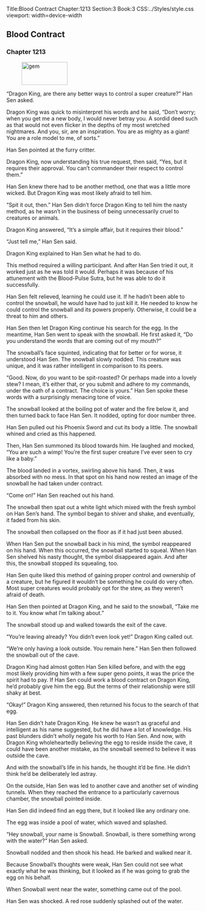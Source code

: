 Title:Blood Contract 
Chapter:1213 
Section:3 
Book:3 
CSS:../Styles/style.css 
viewport: width=device-width
  
## Blood Contract
### Chapter 1213
  
<figure>
	<img src="../Images/gem.gif" alt="gem" id="gem" width="120" height="60" />
</figure>
  

  
“Dragon King, are there any better ways to control a super creature?” Han Sen asked.

Dragon King was quick to misinterpret his words and he said, “Don’t worry; when you get me a new body, I would never betray you. A sordid deed such as that would not even flicker in the depths of my most wretched nightmares. And you, sir, are an inspiration. You are as mighty as a giant! You are a role model to me, of sorts.”

Han Sen pointed at the furry critter.

Dragon King, now understanding his true request, then said, “Yes, but it requires their approval. You can’t commandeer their respect to control them.”

Han Sen knew there had to be another method, one that was a little more wicked. But Dragon King was most likely afraid to tell him.

“Spit it out, then.” Han Sen didn’t force Dragon King to tell him the nasty method, as he wasn’t in the business of being unnecessarily cruel to creatures or animals.

Dragon King answered, “It’s a simple affair, but it requires their blood.”

“Just tell me,” Han Sen said.

Dragon King explained to Han Sen what he had to do.

This method required a willing participant. And after Han Sen tried it out, it worked just as he was told it would. Perhaps it was because of his attunement with the Blood-Pulse Sutra, but he was able to do it successfully.

Han Sen felt relieved, learning he could use it. If he hadn’t been able to control the snowball, he would have had to just kill it. He needed to know he could control the snowball and its powers properly. Otherwise, it could be a threat to him and others.

Han Sen then let Dragon King continue his search for the egg. In the meantime, Han Sen went to speak with the snowball. He first asked it, “Do you understand the words that are coming out of my mouth?”

The snowball’s face squinted, indicating that for better or for worse, it understood Han Sen. The snowball slowly nodded. This creature was unique, and it was rather intelligent in comparison to its peers.

“Good. Now, do you want to be spit-roasted? Or perhaps made into a lovely stew? I mean, it’s either that, or you submit and adhere to my commands, under the oath of a contract. The choice is yours.” Han Sen spoke these words with a surprisingly menacing tone of voice.

The snowball looked at the boiling pot of water and the fire below it, and then turned back to face Han Sen. It nodded, opting for door number three.

Han Sen pulled out his Phoenix Sword and cut its body a little. The snowball whined and cried as this happened.

Then, Han Sen summoned its blood towards him. He laughed and mocked, “You are such a wimp! You’re the first super creature I’ve ever seen to cry like a baby.”

The blood landed in a vortex, swirling above his hand. Then, it was absorbed with no mess. In that spot on his hand now rested an image of the snowball he had taken under contract.

“Come on!” Han Sen reached out his hand.

The snowball then spat out a white light which mixed with the fresh symbol on Han Sen’s hand. The symbol began to shiver and shake, and eventually, it faded from his skin.

The snowball then collapsed on the floor as if it had just been abused.

When Han Sen put the snowball back in his mind, the symbol reappeared on his hand. When this occurred, the snowball started to squeal. When Han Sen shelved his nasty thought, the symbol disappeared again. And after this, the snowball stopped its squealing, too.

Han Sen quite liked this method of gaining proper control and ownership of a creature, but he figured it wouldn’t be something he could do very often. Most super creatures would probably opt for the stew, as they weren’t afraid of death.

Han Sen then pointed at Dragon King, and he said to the snowball, “Take me to it. You know what I’m talking about.”

The snowball stood up and walked towards the exit of the cave.

“You’re leaving already? You didn’t even look yet!” Dragon King called out.

“We’re only having a look outside. You remain here.” Han Sen then followed the snowball out of the cave.

Dragon King had almost gotten Han Sen killed before, and with the egg most likely providing him with a few super geno points, it was the price the spirit had to pay. If Han Sen could work a blood contract on Dragon King, he’d probably give him the egg. But the terms of their relationship were still shaky at best.

“Okay!” Dragon King answered, then returned his focus to the search of that egg.

Han Sen didn’t hate Dragon King. He knew he wasn’t as graceful and intelligent as his name suggested, but he did have a lot of knowledge. His past blunders didn’t wholly negate his worth to Han Sen. And now, with Dragon King wholeheartedly believing the egg to reside inside the cave, it could have been another mistake, as the snowball seemed to believe it was outside the cave.

And with the snowball’s life in his hands, he thought it’d be fine. He didn’t think he’d be deliberately led astray.

On the outside, Han Sen was led to another cave and another set of winding tunnels. When they reached the entrance to a particularly cavernous chamber, the snowball pointed inside.

Han Sen did indeed find an egg there, but it looked like any ordinary one.

The egg was inside a pool of water, which waved and splashed.

“Hey snowball, your name is Snowball. Snowball, is there something wrong with the water?” Han Sen asked.

Snowball nodded and then shook his head. He barked and walked near it.

Because Snowball’s thoughts were weak, Han Sen could not see what exactly what he was thinking, but it looked as if he was going to grab the egg on his behalf.

When Snowball went near the water, something came out of the pool.

Han Sen was shocked. A red rose suddenly splashed out of the water.